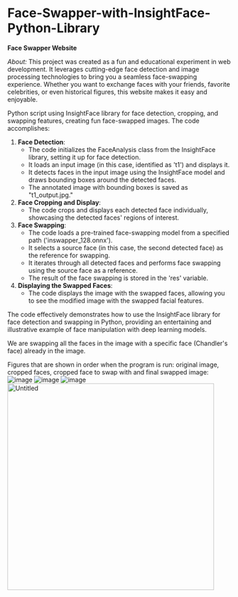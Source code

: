 # Face-Swapper-with-InsightFace-Python-Library

**Face Swapper Website**

_About:_
This project was created as a fun and educational experiment in web development. It leverages cutting-edge face detection and image processing technologies to bring you a seamless face-swapping experience. Whether you want to exchange faces with your friends, favorite celebrities, or even historical figures, this website makes it easy and enjoyable.


Python script using InsightFace library for face detection, cropping, and swapping features, creating fun face-swapped images.
The code accomplishes:

1. **Face Detection**:
    - The code initializes the FaceAnalysis class from the InsightFace library, setting it up for face detection.
    - It loads an input image (in this case, identified as 't1') and displays it.
    - It detects faces in the input image using the InsightFace model and draws bounding boxes around the detected faces.
    - The annotated image with bounding boxes is saved as "t1_output.jpg."
2. **Face Cropping and Display**:
    - The code crops and displays each detected face individually, showcasing the detected faces' regions of interest.
3. **Face Swapping**:
    - The code loads a pre-trained face-swapping model from a specified path ('inswapper_128.onnx').
    - It selects a source face (in this case, the second detected face) as the reference for swapping.
    - It iterates through all detected faces and performs face swapping using the source face as a reference.
    - The result of the face swapping is stored in the 'res' variable.
4. **Displaying the Swapped Faces**:
    - The code displays the image with the swapped faces, allowing you to see the modified image with the swapped facial features.


The code effectively demonstrates how to use the InsightFace library for face detection and swapping in Python, providing an entertaining and illustrative example of face manipulation with deep learning models.

We are swapping all the faces in the image with a specific face (Chandler's face) already in the image.

Figures that are shown in order when the program is run: original image, cropped faces, cropped face to swap with and final swapped image:
![image](https://github.com/rshwati/Face-Swapper-with-InsightFace-Python-Library/assets/136934368/cc7cca71-e4a0-4d19-a9ae-c6ef4d6c98bf)
![image](https://github.com/rshwati/Face-Swapper-with-InsightFace-Python-Library/assets/136934368/691b8449-5c29-4e35-a056-ad31854f09ce)
![image](https://github.com/rshwati/Face-Swapper-with-InsightFace-Python-Library/assets/136934368/764640e8-7e72-4c1a-9b4c-3a53142e7d19)
<img width="465" alt="Untitled" src="https://github.com/rshwati/Face-Swapper-with-InsightFace-Python-Library/assets/136934368/7e370405-dd35-49ad-b520-fcb5c36028a3">


